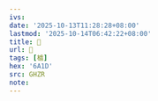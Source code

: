 ```yaml
---
ivs:
date: '2025-10-13T11:28:28+08:00'
lastmod: '2025-10-14T06:42:22+08:00'
title: 󰝏
url: 󰝏
tags: [樝]
hex: '6A1D'
src: GHZR
note:
---
```

